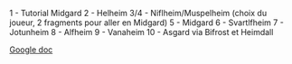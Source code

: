 1 - Tutorial Midgard
2 - Helheim
3/4 - Niflheim/Muspelheim (choix du joueur, 2 fragments pour aller en Midgard)
5 - Midgard
6 - Svartlfheim
7 - Jotunheim
8 - Alfheim 
9 - Vanaheim
10 - Asgard via Bifrost et Heimdall

[Google doc](https://docs.google.com/document/d/1IY8LnFVw9SO4qqcI7RhDLPAf2FViP7Jy4olBT3qehi0/edit)
